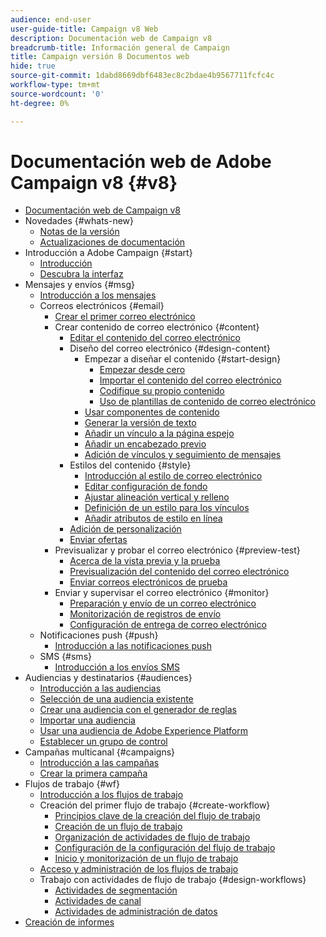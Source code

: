 ```yaml
---
audience: end-user
user-guide-title: Campaign v8 Web
description: Documentación web de Campaign v8
breadcrumb-title: Información general de Campaign
title: Campaign versión 8 Documentos web
hide: true
source-git-commit: 1dabd8669dbf6483ec8c2bdae4b9567711fcfc4c
workflow-type: tm+mt
source-wordcount: '0'
ht-degree: 0%

---
```



# Documentación web de Adobe Campaign v8 {#v8}

+ [Documentación web de Campaign v8](campaign-web-home.md)
+ Novedades {#whats-new}
   + [Notas de la versión ](rn/release-notes.md)
   + [Actualizaciones de documentación](rn/documentation-updates.md)
+ Introducción a Adobe Campaign {#start}
   + [Introducción](get-started/get-started.md)
   + [Descubra la interfaz](get-started/user-interface.md)
+ Mensajes y envíos {#msg}
   + [Introducción a los mensajes](email/gs-messages.md)
   + Correos electrónicos {#email}
      + [Crear el primer correo electrónico](email/create-email.md)
      + Crear contenido de correo electrónico {#content}
         + [Editar el contenido del correo electrónico](content/edit-content.md)
         + Diseño del correo electrónico {#design-content}
            + Empezar a diseñar el contenido {#start-design}
               + [Empezar desde cero ](content/create-email-content.md)
               + [Importar el contenido del correo electrónico](content/existing-content.md)
               + [Codifique su propio contenido](content/code-content.md)
               + [Uso de plantillas de contenido de correo electrónico](content/email-templates.md)
            + [Usar componentes de contenido](content/content-components.md)
            + [Generar la versión de texto](content/text-version-email.md)
            + [Añadir un vínculo a la página espejo](content/mirror-page.md)
            + [Añadir un encabezado previo](content/preheader.md)
            + [Adición de vínculos y seguimiento de mensajes](content/message-tracking.md)
         + Estilos del contenido {#style}
            + [Introducción al estilo de correo electrónico](content/get-started-email-style.md)
            + [Editar configuración de fondo](content/backgrounds.md)
            + [Ajustar alineación vertical y relleno](content/alignment-and-padding.md)
            + [Definición de un estilo para los vínculos](content/styling-links.md)
            + [Añadir atributos de estilo en línea](content/inline-styling.md)
         + [Adición de personalización](personalization/personalize.md)
         + [Enviar ofertas](content/offers.md)
      + Previsualizar y probar el correo electrónico {#preview-test}
         + [Acerca de la vista previa y la prueba](preview-test/preview-test.md)
         + [Previsualización del contenido del correo electrónico](preview-test/preview-content.md)
         + [Enviar correos electrónicos de prueba](preview-test/proofs.md)
      + Enviar y supervisar el correo electrónico {#monitor}
         + [Preparación y envío de un correo electrónico](monitor/prepare-send.md)
         + [Monitorización de registros de envío](monitor/delivery-logs.md)
         + [Configuración de entrega de correo electrónico](advanced-settings/delivery-settings.md)
   + Notificaciones push {#push}
      + [Introducción a las notificaciones push](push/gs-push.md)
   + SMS {#sms}
      + [Introducción a los envíos SMS](sms/gs-sms.md)
+ Audiencias y destinatarios {#audiences}
   + [Introducción a las audiencias](audience/about-audiences.md)
   + [Selección de una audiencia existente](audience/add-audience.md)
   + [Crear una audiencia con el generador de reglas](audience/segment-builder.md)
   + [Importar una audiencia](audience/import-audience.md)
   + [Usar una audiencia de Adobe Experience Platform](audience/aep-audience.md)
   + [Establecer un grupo de control](audience/control-group.md)
+ Campañas multicanal {#campaigns}
   + [Introducción a las campañas](campaigns/gs-campaigns.md)
   + [Crear la primera campaña](campaigns/create-campaigns.md)
+ Flujos de trabajo {#wf}
   + [Introducción a los flujos de trabajo](workflows/gs-workflows.md)
   + Creación del primer flujo de trabajo {#create-workflow}
      + [Principios clave de la creación del flujo de trabajo](workflows/gs-workflow-creation.md)
      + [Creación de un flujo de trabajo](workflows/create-workflow.md)
      + [Organización de actividades de flujo de trabajo](workflows/build-workflow.md)
      + [Configuración de la configuración del flujo de trabajo](workflows/workflow-settings.md)
      + [Inicio y monitorización de un flujo de trabajo](workflows/start-monitor-workflows.md)
   + [Acceso y administración de los flujos de trabajo](workflows/access-monitor.md)
   + Trabajo con actividades de flujo de trabajo {#design-workflows}
      + [Actividades de segmentación](workflows/targeting-activities.md)
      + [Actividades de canal](workflows/channel-activities.md)
      + [Actividades de administración de datos](workflows/data-management-activities.md)
+ [Creación de informes](reporting/reports.md)

